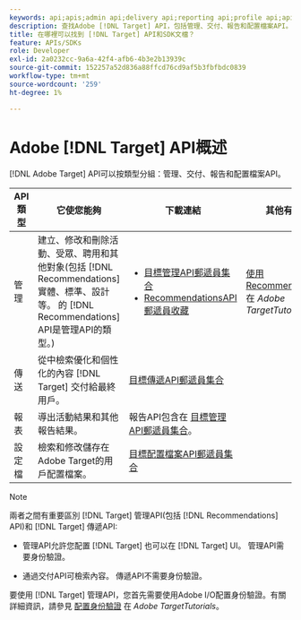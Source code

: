 ```yaml
---
keywords: api;apis;admin api;delivery api;reporting api;profile api;apis;admin api;delivery api;reporting api;profile api
description: 查找Adobe [!DNL Target] API，包括管理、交付、報告和配置檔案API。
title: 在哪裡可以找到 [!DNL Target] API和SDK文檔？
feature: APIs/SDKs
role: Developer
exl-id: 2a0232cc-9a6a-42f4-afb6-4b3e2b13939c
source-git-commit: 152257a52d836a88ffcd76cd9af5b3fbfbdc0839
workflow-type: tm+mt
source-wordcount: '259'
ht-degree: 1%

---
```


# Adobe [!DNL Target] API概述

[!DNL Adobe Target] API可以按類型分組：管理、交付、報告和配置檔案API。

| API類型 | 它使您能夠 | 下載連結 | 其他有用連結 |
| --- | --- | --- |--- |
| 管理 | 建立、修改和刪除活動、受眾、聘用和其他對象(包括 [!DNL Recommendations] 實體、標準、設計等。 的 [!DNL Recommendations] API是管理API的類型。) | <UL><li>[目標管理API郵遞員集合](https://developers.adobetarget.com/api/#admin-postman-collection)</li><li>[RecommendationsAPI郵遞員收藏](https://developers.adobetarget.com/api/recommendations/#section/Postman)</li></ul> | [使用RecommendationsAPI](https://experienceleague.adobe.com/docs/target-learn/recommendations-api-tutorial/recs-api-overview.html) 在 *Adobe TargetTutorials* |
| 傳送 | 從中檢索優化和個性化的內容 [!DNL Target] 交付給最終用戶。 | [目標傳遞API郵遞員集合](https://developers.adobetarget.com/api/delivery-api/#section/Getting-Started/Postman-Collection) |  |
| 報表 | 導出活動結果和其他報告結果。 | 報告API包含在 [目標管理API郵遞員集合](https://developers.adobetarget.com/api/#admin-postman-collection)。 |  |
| 設定檔 | 檢索和修改儲存在Adobe Target的用戶配置檔案。 | [目標配置檔案API郵遞員集合](https://developers.adobetarget.com/api/#profiles) |  |

>[!NOTE]
>
>兩者之間有重要區別 [!DNL Target] 管理API(包括 [!DNL Recommendations] API)和 [!DNL Target] 傳遞API:
>
>* 管理API允許您配置 [!DNL Target] 也可以在 [!DNL Target] UI。 管理API需要身份驗證。
>
>* 通過交付API可檢索內容。 傳遞API不需要身份驗證。
>
>要使用 [!DNL Target] 管理API，您首先需要使用Adobe I/O配置身份驗證。有關詳細資訊，請參見 [配置身份驗證](https://experienceleague.adobe.com/docs/target-learn/tutorials/apis/configure-io-target-integration.html) 在 *Adobe TargetTutorials*。
